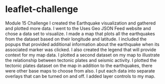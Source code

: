 # leaflet-challenge
Module 15 Challenge
I created the Earthquake visualization and gathered and plotted more data. I went to the Uses Geo JSON Feed website and chose a data set to visualize. I made a map that plots all the earthquakes from the dataset based on their longitude and latitude. I included the popups that provided additional information about the earthquake when its associated marker was clicked. I also created the legend that will provide context for my map data. I plotted a second dataset on my map to illustrate the relationship between tectonic plates and seismic activity. I plotted the tectonic plates dataset on the map in addition to the earthquakes, there were other base maps to choose from also. I put each data into separate overlays that can be turned on and off. I added layer controls to my map. 
